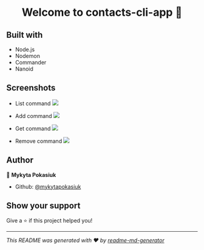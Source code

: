 <h1 align="center">Welcome to contacts-cli-app 👋</h1>

## Built with

-   Node.js
-   Nodemon
-   Commander
-   Nanoid

## Screenshots

-   List command
    <img src='https://d3dehtdmp2rwcw.cloudfront.net/ms_599691/JaOjw0g4ynwOKhzl8AvC7hklqwg68h/list-command.png?Expires=1693074600&Signature=VDi-Q7Q7lvGs8tsr3dLPfKshSq4GkJOU8t63-O9SFFCHmaDX1n39ASgf~I18M9GZFSE-G7ymfi2LgZSsIG7b4nKaMtQbqATitvsL3hQUQH13EaG8i2XRSwsUj5je5qneiYtJl~7vGSBWapcWaimIXvb7o8twE42iGDYzuvKHPYl0xv~tqgb3nY0~61YHKVWNAQNKJIMqiM~QoWwptT5B0hXFxaCD6ELdEgQcih95~2CHJCgJiiqNFx0eJgdM5uNYEzriAQVVxL8xhXMDuoogih1-99eiHWPdElUK0jyXO50d1ZWVBCVfvPLnYeqdcSeaP3Bb6PuSPZNbqvWUbMeMFw__&Key-Pair-Id=APKAJBCGYQYURKHBGCOA'></img>

-   Add command
    <img src='https://d3dehtdmp2rwcw.cloudfront.net/ms_599691/kA6F3BBp2bKsc8LLSDqLSZmqrQL2vu/add-command.png?Expires=1693074600&Signature=uOzZG-kB1jBgz7NqHPInEDGn7TGFn3HtjFIWg2g~lbxC3zrKsLLhLyBIrxLvC7TXSmkci1R9j2rXxEAugzNYWHauzS98NwcfhsgWqRw1Qge1xbOr~4FmQkAq8xheEc94HwIL~HzixApKAS8eB5~2LRcWKXSoog0w7HgIutAhDSfiFjAb9LxUAglJpxrRcoUbL6S-FtKElvlBCaA2LEov2TNWXvCQxJNwW51BotApGcPs1P2V50OM3-kWKt~72sLcUwHjP~lTa6SAsAdXwKWeftwfj9OM5cqkmY-34Sscgvp1wr9WoBkBKkQVVeArrdgkYJT5Lm8iHKF3QRXk~RoxPQ__&Key-Pair-Id=APKAJBCGYQYURKHBGCOA'></img>

-   Get command
    <img src='https://d3dehtdmp2rwcw.cloudfront.net/ms_599691/z13zketO7msk2okj7jHCUhoOXZWYzW/get-command.png?Expires=1693074600&Signature=pwS-wTnPJIyQQeNu4NRgosG3mcuugG-lL2FQoXJsVlO-nyawGuFjhfZDjaqk038iLajhLSTsGU-Na12iLHUOvojcHjOJbNGahVjR1tEbLFX--ye3VHEpcfB0amly8y2Rl7Dh9jpjOweqPJuzUhY6ehGOO3934tBl7pw8U~4IfFqzPx7bXZFmM0tY5xDsLjbM3nPCm8TsDUQM3mkF0KvBjKgnUzoaHKI4F3W8iiActco6kyI3-beHO00CSMwiix~vABXXuQ7Kc6ByFLeXUPMavTjmxgrqhAxSABxFHj5HPwcs~4RCo709yVIrXCjz5Q91~qmq7xuge-tLhU663hBfDg__&Key-Pair-Id=APKAJBCGYQYURKHBGCOA'></img>

-   Remove command
    <img src='https://d3dehtdmp2rwcw.cloudfront.net/ms_599691/clU7sNVlNMVCTO14vbf9ntLMexKhB1/remove-command.png?Expires=1693074600&Signature=jJCIyu5VzFd289dmE216vCVHn6e2Uqar7a4EtFfkyzkwm2zAlY19vLLC6LHv975JpiqHtpFNYrIwxuXcd8gv39TSwJC~kfN-N2-PtIlOocUNXhhgJRQ99LT2nl~5OdLILKq79fV7phSt62JiaXlTfUmC~FzZoPRXlmVLc-a~294ew1y3W9VNctV3kHDSzrOTGIhzgTgZ0g3jTbNDZl~WNalmr1yjr1YylBgqcg2I~IfOoRvdptKjTiQGN~kwsij5lbdSjICuHL7RJPv2PQkOp3uJuCYDhoUg9q3V4BHRmYYm4Sjsb21tcAlXjVkgbdEFVH7QGeydoZsUaP4L1iFcIQ__&Key-Pair-Id=APKAJBCGYQYURKHBGCOA'></img>

## Author

👤 **Mykyta Pokasiuk**

-   Github: [@mykytapokasiuk](https://github.com/mykytapokasiuk)

## Show your support

Give a ⭐️ if this project helped you!

---

_This README was generated with ❤️ by [readme-md-generator](https://github.com/kefranabg/readme-md-generator)_
